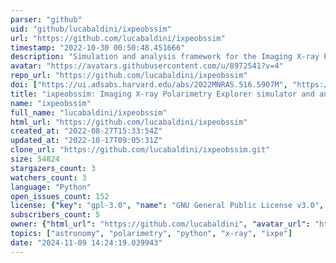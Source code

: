 ```yaml
---
parser: "github"
uid: "github/lucabaldini/ixpeobssim"
url: "https://github.com/lucabaldini/ixpeobssim"
timestamp: "2022-10-30 00:50:48.451666"
description: "Simulation and analysis framework for the Imaging X-ray Polarimetry Explorer"
avatar: "https://avatars.githubusercontent.com/u/8972541?v=4"
repo_url: "https://github.com/lucabaldini/ixpeobssim"
doi: ["https://ui.adsabs.harvard.edu/abs/2022MNRAS.516.5907M", "https://ui.adsabs.harvard.edu/abs/2022SoftX..1901194B", "https://ui.adsabs.harvard.edu/abs/2022ascl.soft10020B/abstract"]
title: "ixpeobssim: Imaging X-ray Polarimetry Explorer simulator and analyzer"
name: "ixpeobssim"
full_name: "lucabaldini/ixpeobssim"
html_url: "https://github.com/lucabaldini/ixpeobssim"
created_at: "2022-08-27T15:33:54Z"
updated_at: "2022-10-17T09:05:31Z"
clone_url: "https://github.com/lucabaldini/ixpeobssim.git"
size: 54824
stargazers_count: 3
watchers_count: 3
language: "Python"
open_issues_count: 152
license: {"key": "gpl-3.0", "name": "GNU General Public License v3.0", "spdx_id": "GPL-3.0", "url": "https://api.github.com/licenses/gpl-3.0", "node_id": "MDc6TGljZW5zZTk="}
subscribers_count: 5
owner: {"html_url": "https://github.com/lucabaldini", "avatar_url": "https://avatars.githubusercontent.com/u/8972541?v=4", "login": "lucabaldini", "type": "User"}
topics: ["astronomy", "polarimetry", "python", "x-ray", "ixpe"]
date: "2024-11-09 14:24:19.039943"
---
```

